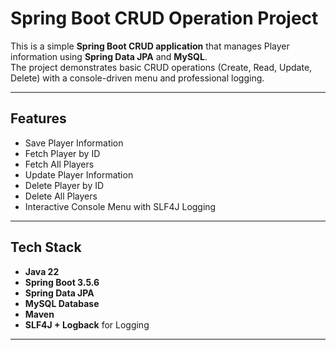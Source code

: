 # Spring Boot CRUD Operation Project

This is a simple **Spring Boot CRUD application** that manages Player information using **Spring Data JPA** and **MySQL**.  
The project demonstrates basic CRUD operations (Create, Read, Update, Delete) with a console-driven menu and professional logging.

---

## Features
- Save Player Information
- Fetch Player by ID
- Fetch All Players
- Update Player Information
- Delete Player by ID
- Delete All Players
- Interactive Console Menu with SLF4J Logging

---

## Tech Stack
- **Java 22**
- **Spring Boot 3.5.6**
- **Spring Data JPA**
- **MySQL Database**
- **Maven**
- **SLF4J + Logback** for Logging

---